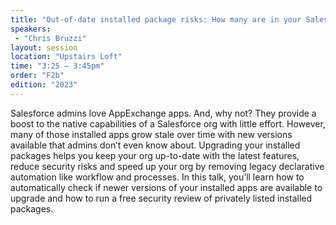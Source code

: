 ```yaml
---
title: "Out-of-date installed package risks: How many are in your Salesforce org?"
speakers:
 - "Chris Bruzzi"
layout: session
location: "Upstairs Loft"
time: "3:25 — 3:45pm"
order: "F2b"
edition: "2023"
---
```


Salesforce admins love AppExchange apps. And, why not? They provide a boost to the native capabilities of a Salesforce org with little effort. However, many of those installed apps grow stale over time with new versions available that admins don’t even know about. Upgrading your installed packages helps you keep your org up-to-date with the latest features, reduce security risks and speed up your org by removing legacy declarative automation like workflow and processes. In this talk, you’ll learn how to automatically check if newer versions of your installed apps are available to upgrade and how to run a free security review of privately listed installed packages.
